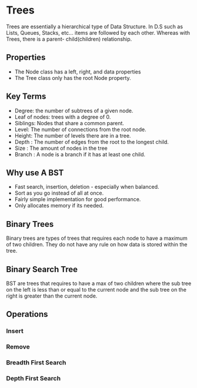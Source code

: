 # Trees

Trees are essentially a hierarchical type of Data Structure. In D.S such as Lists, Queues,
Stacks, etc... items are followed by each other. Whereas with Trees, there is a parent-
child(children) relationship.

## Properties

* The Node class has a left, right, and data properties
* The Tree class only has the root Node property.

## Key Terms

* Degree: the number of subtrees of a given node.
* Leaf of nodes: trees with a degree of 0. 
* Siblings: Nodes that share a common parent.
* Level: The number of connections from the root node.
* Height: The number of levels there are in a tree.
* Depth : The number of edges from the root to the longest child.
* Size : The amount of nodes in the tree
* Branch : A node is a branch if it has at least one child.


## Why use A BST

* Fast search, insertion, deletion - especially when balanced.
* Sort as you go instead of all at once.
* Fairly simple implementation for good performance.
* Only allocates memory if its needed.

## Binary Trees

Binary trees are types of trees that requires each node to have a maximum of two children.
They do not have any rule on how data is stored within the tree.


## Binary Search Tree
BST are trees that requires to have a max of two children where the sub tree on the left is
less than or equal to the current node and the sub tree on the right is greater than the
current node.


## Operations

  ### Insert
  
  ### Remove
  
  ### Breadth First Search
  
  ### Depth First Search
